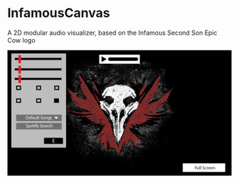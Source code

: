 # InfamousCanvas
A 2D modular audio visualizer, based on the Infamous Second Son Epic Cow logo

![alt text](https://github.com/DennisSSDev/InfamousCanvas/blob/master/Prototype.jpg)
